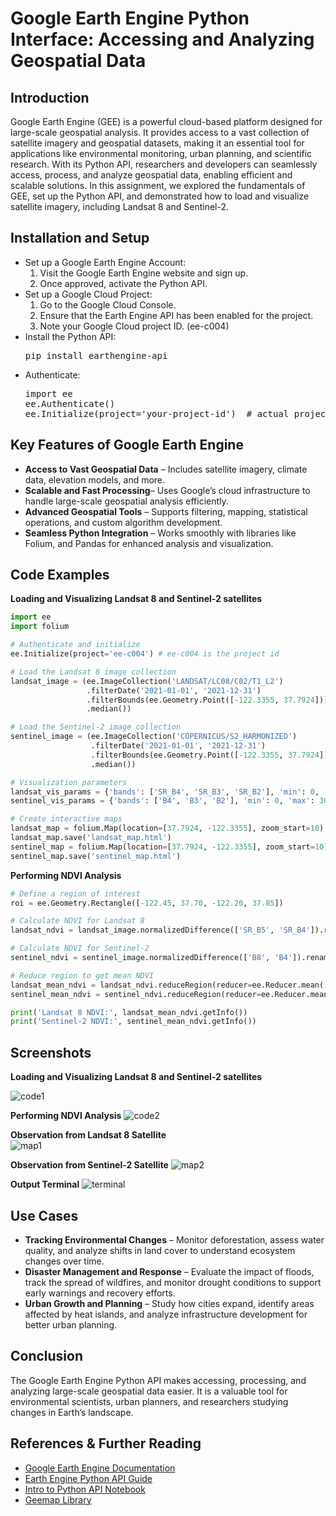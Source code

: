 # Google Earth Engine Python Interface: Accessing and Analyzing Geospatial Data

## Introduction

Google Earth Engine (GEE) is a powerful cloud-based platform designed for large-scale geospatial analysis. It provides access to a vast collection of satellite imagery and geospatial datasets, making it an essential tool for applications like environmental monitoring, urban planning, and scientific research. With its Python API, researchers and developers can seamlessly access, process, and analyze geospatial data, enabling efficient and scalable solutions. In this assignment, we explored the fundamentals of GEE, set up the Python API, and demonstrated how to load and visualize satellite imagery, including Landsat 8 and Sentinel-2.

## Installation and Setup

- Set up a Google Earth Engine Account:  
    1) Visit the Google Earth Engine website and sign up.  
    2) Once approved, activate the Python API.  
- Set up a Google Cloud Project:  
    1) Go to the Google Cloud Console.  
    2) Ensure that the Earth Engine API has been enabled for the project.  
    3) Note your Google Cloud project ID.  (ee-c004)  
- Install the Python API:  
  <pre>pip install earthengine-api  
- Authenticate:  
  <pre>import ee
  ee.Authenticate() 
  ee.Initialize(project='your-project-id')  # actual project ID : ee-c004
## Key Features of Google Earth Engine

- **Access to Vast Geospatial Data** – Includes satellite imagery, climate data, elevation models, and more.  
- **Scalable and Fast Processing**– Uses Google’s cloud infrastructure to handle large-scale geospatial analysis efficiently.  
- **Advanced Geospatial Tools** – Supports filtering, mapping, statistical operations, and custom algorithm development.  
- **Seamless Python Integration** – Works smoothly with libraries like Folium, and Pandas for enhanced analysis and visualization.

## Code Examples 

**Loading and Visualizing Landsat 8 and Sentinel-2 satellites**  
```python
import ee
import folium

# Authenticate and initialize
ee.Initialize(project='ee-c004') # ee-c004 is the project id

# Load the Landsat 8 image collection
landsat_image = (ee.ImageCollection('LANDSAT/LC08/C02/T1_L2')
                 .filterDate('2021-01-01', '2021-12-31')
                 .filterBounds(ee.Geometry.Point([-122.3355, 37.7924]))
                 .median())

# Load the Sentinel-2 image collection
sentinel_image = (ee.ImageCollection('COPERNICUS/S2_HARMONIZED')
                  .filterDate('2021-01-01', '2021-12-31')
                  .filterBounds(ee.Geometry.Point([-122.3355, 37.7924]))
                  .median())

# Visualization parameters
landsat_vis_params = {'bands': ['SR_B4', 'SR_B3', 'SR_B2'], 'min': 0, 'max': 0.3, 'gamma': 1.4}
sentinel_vis_params = {'bands': ['B4', 'B3', 'B2'], 'min': 0, 'max': 3000, 'gamma': 1.4}

# Create interactive maps
landsat_map = folium.Map(location=[37.7924, -122.3355], zoom_start=10)
landsat_map.save('landsat_map.html')
sentinel_map = folium.Map(location=[37.7924, -122.3355], zoom_start=10)
sentinel_map.save('sentinel_map.html')
```
**Performing NDVI Analysis**

```python
# Define a region of interest
roi = ee.Geometry.Rectangle([-122.45, 37.70, -122.20, 37.85])

# Calculate NDVI for Landsat 8
landsat_ndvi = landsat_image.normalizedDifference(['SR_B5', 'SR_B4']).rename('NDVI')

# Calculate NDVI for Sentinel-2
sentinel_ndvi = sentinel_image.normalizedDifference(['B8', 'B4']).rename('NDVI')

# Reduce region to get mean NDVI
landsat_mean_ndvi = landsat_ndvi.reduceRegion(reducer=ee.Reducer.mean(), geometry=roi, scale=30)
sentinel_mean_ndvi = sentinel_ndvi.reduceRegion(reducer=ee.Reducer.mean(), geometry=roi, scale=30)

print('Landsat 8 NDVI:', landsat_mean_ndvi.getInfo())
print('Sentinel-2 NDVI:', sentinel_mean_ndvi.getInfo())
```


## Screenshots
**Loading and Visualizing Landsat 8 and Sentinel-2 satellites**

![code1](https://github.com/madhurrra-ma/PSDV_Blog_C004/blob/main/code1.jpg)  

**Performing NDVI Analysis**
![code2](https://github.com/madhurrra-ma/PSDV_Blog_C004/blob/main/code2_.jpg)  

**Observation from Landsat 8 Satellite**  
![map1](https://github.com/madhurrra-ma/Psdv_Blog/blob/main/map1.jpg)  

**Observation from Sentinel-2 Satellite**
![map2](https://github.com/madhurrra-ma/Psdv_Blog/blob/main/map2_.jpg)

**Output Terminal**
![terminal](https://github.com/madhurrra-ma/Psdv_Blog/blob/main/terminal.jpg)



## Use Cases
- **Tracking Environmental Changes** – Monitor deforestation, assess water quality, and analyze shifts in land cover to understand ecosystem changes over time.
- **Disaster Management and Response** – Evaluate the impact of floods, track the spread of wildfires, and monitor drought conditions to support early warnings and recovery efforts.
- **Urban Growth and Planning** – Study how cities expand, identify areas affected by heat islands, and analyze infrastructure development for better urban planning.

## Conclusion
The Google Earth Engine Python API makes accessing, processing, and analyzing large-scale geospatial data easier. It is a valuable tool for environmental scientists, urban planners, and researchers studying changes in Earth’s landscape.

## References & Further Reading
- [Google Earth Engine Documentation](https://developers.google.com/earth-engine)  
- [Earth Engine Python API Guide](https://developers.google.com/earth-engine/python_install)  
- [Intro to Python API Notebook](https://www.geeksforgeeks.org/python-api-tutorial-getting-started-with-apis/)  
- [Geemap Library](https://geemap.org/)

